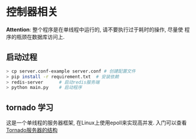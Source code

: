 # 控制器相关

**Attention**: 整个程序是在单线程中运行的, 请不要执行过于耗时的操作, 尽量使
                程序的瓶颈在数据库访问上.

## 启动过程

```bash
> cp server.conf-example server.conf # 创建配置文件
> pip install -r requirement.txt  # 安装依赖
> redis-server      # 启动redis服务端
> python main.py    # 启动程序
```


## tornado 学习

这是一个单线程的服务器框架, 在Linux上使用epoll来实现高并发.
入门可以查看[Tornado服务器的结构][1]


[1]: http://www.tornadoweb.org/en/stable/guide/structure.html
